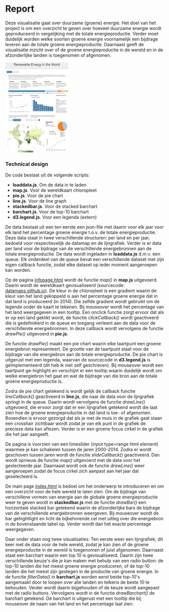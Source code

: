 # Report

Deze visualisatie gaat over duurzame (groene) energie. Het doel van het project is om een overzicht te geven over hoeveel duurzame energie wordt geproduceerd in vergelijking met de totale energieproductie. Verder moet duidelijk worden welke soorten
groene energie voornamelijk een bijdrage leveren aan de totale groene energieproductie. Daarnaast geeft de visualisatie inzicht over of de groene energieproductie in de wereld en in de afzonderlijke landen is toegenomen of afgenomen.

<img src="doc/project_screenshot.jpg" alt="infopage" style="width: 200px;"/>

### Technical design

De code bestaat uit de volgende scripts:
* **loaddata.js**. Om de data in te laden
* **map.js**. Voor de wereldkaart chloropleet
* **pie.js**. Voor de pie chart
* **line.js**. Voor de line graph
* **stackedbar.js**. Voor de stacked barchart
* **barchart.js**. Voor de top-10 barchart
* **d3.legend.js**. Voor een legenda (extern)

De data bestaat uit een ten eerste een json-file met daarin voor elk jaar voor elk land het percentage groene energie t.o.v. de totale energieproductie. Deze data staat in twee verschillende structuren: per land en per jaar, bedoeld voor
respectievelijk de datamap en de lijngrafiek. Verder is er data per land voor de bijdrage van de verschillende energiebronnen aan de totale energieproductie. De data wordt ingeladen in **loaddata.js** d.m.v. een queue. Elk onderdeel van de queue bevat een verschillende
dataset met zijn eigen callback functie, zodat elke dataset op ieder moment aangeroepen kan worden.

Op de pagina [infopage.html](https://berendnannes.github.io/Programmeerproject/infopage.html) wordt de functie _map()_ in **map.js** uitgevoerd.
Daarin wordt de wereldkaart gevisualiseerd (sourcecode: [datamaps.github.io](http://datamaps.github.io/)). De kleur in de chloropleet is een gradient
waarin de kleur van het land gekoppeld is aan het percentage groene energie dat in dat land is produceerd (in 2014). Die zelfde gradient wordt gebruikt om
de legende onder de kaart te tekenen. Bij mouseover wordt het percentage van het land weergegeven in een tooltip. Een onclick functie zorgt
ervoor dat als er op een land geklikt wordt, de functie _clickCallback()_ wordt geactiveerd die is gedefiniëerd in de queue en toegang
verleent aan de data voor de verschillende energiebronnen. In deze callback wordt vervolgens de functie _drawPie()_ uitgevoerd in **pie.js**.

De functie _drawPie()_ maakt een pie chart waarin elke taartpunt een groene energiebron representeert. De grootte van de taartpunt staat voor
de bijdrage van die energiebron aan de totale energieproductie. De pie chart is uitgerust met een legenda, waarvan de sourcecode in
**d3.legend.js** is geïmplementeerd (dit heb ik niet zelf geschreven). Bij mouseover wordt een taartpunt ge-highlight en verschijnt er een
tooltip waarin duidelijk wordt om welke energiebron het gaat en wat de bijdrage van die bron aan de totale groene energieproductie is.

Zodra de pie chart getekend is wordt gelijk de callback functie _lineCallback()_ geactiveerd in **line.js**, die naar de data voor de lijngrafiek springt in
de queue. Daarin wordt vervolgens de functie _drawLine()_ uitgevoerd, die ervoor zorgt dat er een lijngrafiek getekend wordt die laat zien hoe
de groene energieproductie in dat land is toe- of afgenomen. Bovendien is ervoor gezorgd dat als je met de muis in de grafiek gaat staan een
crosshair zichtbaar wordt zodat je van elk punt in de grafiek de precieze data kan aflezen. Verder is er een groene focus cirkel in de grafiek die het jaar aangeeft.

De pagina is voorzien van een timeslider (input type=range html element) waarmee je kan schakelen tussen de jaren 2000-2014. Zodra er wordt
geschoven tussen jaren wordt de functie _slideCallback()_ geactiveerd. Dan wordt opnieuw de functie _map()_ uitgevoerd met de data voor het geslecteerde jaar.
Daarnaast wordt ook de functie _drawLine()_ weer aangeroepen zodat de focus cirkel zich aanpast aan het jaar dat geselecteerd is.

De main page [index.html](https://berendnannes.github.io/Programmeerproject/index.html) is bedoel om het onderwerp te introduceren en om een overzicht voor
de hele wereld te laten zien. Om de bijdrage van verschillene vormen van energie aan de globale groene energieproductie weer te geven wordt in **stackedbar.js**
met de functie _drawBar()_ een horizontale stacked bar getekend waarin de afzonderlijke bars de bijdrage van de verschillende energiebronnen weergeven. Bij mouseover
wordt de bar gehightlight en licht de bijbehorende cel met uitleg over die energiebron in de bovenstaande tabel op. Verder wordt dan het exacte percentage weergegeven.

Daar onder staan nog twee visualisaties: Ten eerste weer een lijngrafiek; dit keer met de data voor de hele wereld, zodat je kan zien of de groene energieproductie
in de wereld is toegenomen of juist afgenomen. Daarnaast staat een barchart waarin een top 10 is gevisualiseerd. Daarin zijn twee verschillende keuze's die je kan
maken met behulp van een radio button: de top-10 landen die het meest groene energie produceren, of de top-10 landen die het meest zijn gestegen in
de productie van groene energie. In de functie _filterData()_ in **barchart.js** worden eerst beide top-10's aangemaakt door te loopen over alle landen en telkens
de beste 10 te behouden. Verder wordt daarin bijgehouden of de keuze wordt aangepast met de radio buttons. Vervolgens wordt in de functie _drawBarchart()_ de barchart
getekend. De barchart is uitgerust met een tooltip die bij mouseover de naam van het land en het percentage laat zien.

